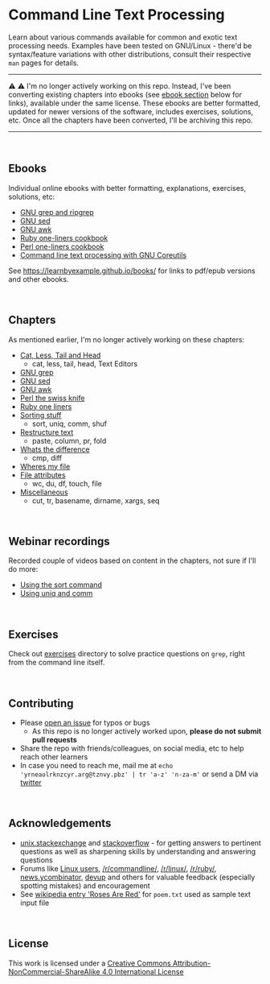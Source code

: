 # Command Line Text Processing

Learn about various commands available for common and exotic text processing needs. Examples have been tested on GNU/Linux - there'd be syntax/feature variations with other distributions, consult their respective `man` pages for details.

---

:warning: :warning: I'm no longer actively working on this repo. Instead, I've been converting existing chapters into ebooks (see [ebook section](#ebooks) below for links), available under the same license. These ebooks are better formatted, updated for newer versions of the software, includes exercises, solutions, etc. Once all the chapters have been converted, I'll be archiving this repo.

---

<br>

## Ebooks

Individual online ebooks with better formatting, explanations, exercises, solutions, etc:

* [GNU grep and ripgrep](https://learnbyexample.github.io/learn_gnugrep_ripgrep/)
* [GNU sed](https://learnbyexample.github.io/learn_gnused/)
* [GNU awk](https://learnbyexample.github.io/learn_gnuawk/)
* [Ruby one-liners cookbook](https://learnbyexample.github.io/learn_ruby_oneliners/)
* [Perl one-liners cookbook](https://learnbyexample.github.io/learn_perl_oneliners/)
* [Command line text processing with GNU Coreutils](https://learnbyexample.github.io/cli_text_processing_coreutils/)

See https://learnbyexample.github.io/books/ for links to pdf/epub versions and other ebooks.

<br>

## Chapters

As mentioned earlier, I'm no longer actively working on these chapters:

* [Cat, Less, Tail and Head](./tail_less_cat_head.md)
    * cat, less, tail, head, Text Editors
* [GNU grep](./gnu_grep.md)
* [GNU sed](./gnu_sed.md)
* [GNU awk](./gnu_awk.md)
* [Perl the swiss knife](./perl_the_swiss_knife.md)
* [Ruby one liners](./ruby_one_liners.md)
* [Sorting stuff](./sorting_stuff.md)
    * sort, uniq, comm, shuf
* [Restructure text](./restructure_text.md)
    * paste, column, pr, fold
* [Whats the difference](./whats_the_difference.md)
    * cmp, diff
* [Wheres my file](./wheres_my_file.md)
* [File attributes](./file_attributes.md)
    * wc, du, df, touch, file
* [Miscellaneous](./miscellaneous.md)
    * cut, tr, basename, dirname, xargs, seq

<br>

## Webinar recordings

Recorded couple of videos based on content in the chapters, not sure if I'll do more:

* [Using the sort command](https://www.youtube.com/watch?v=qLfAwwb5vGs)
* [Using uniq and comm](https://www.youtube.com/watch?v=uAb2kxA2TyQ)

<br>

## Exercises

Check out [exercises](./exercises) directory to solve practice questions on `grep`, right from the command line itself.

<br>

## Contributing

* Please [open an issue](https://github.com/learnbyexample/Command-line-text-processing/issues) for typos or bugs
    * As this repo is no longer actively worked upon, **please do not submit pull requests**
* Share the repo with friends/colleagues, on social media, etc to help reach other learners
* In case you need to reach me, mail me at `echo 'yrneaolrknzcyr.arg@tznvy.pbz' | tr 'a-z' 'n-za-m'` or send a DM via [twitter](https://twitter.com/learn_byexample)

<br>

## Acknowledgements

* [unix.stackexchange](https://unix.stackexchange.com/) and [stackoverflow](https://stackoverflow.com/) - for getting answers to pertinent questions as well as sharpening skills by understanding and answering questions
* Forums like [Linux users](https://www.linkedin.com/groups/65688), [/r/commandline/](https://www.reddit.com/r/commandline/), [/r/linux/](https://www.reddit.com/r/linux/), [/r/ruby/](https://www.reddit.com/r/ruby/), [news.ycombinator](https://news.ycombinator.com/news), [devup](http://devup.in/) and others for valuable feedback (especially spotting mistakes) and encouragement
* See [wikipedia entry 'Roses Are Red'](https://en.wikipedia.org/wiki/Roses_Are_Red) for `poem.txt` used as sample text input file

<br>

## License

This work is licensed under a [Creative Commons Attribution-NonCommercial-ShareAlike 4.0 International License](https://creativecommons.org/licenses/by-nc-sa/4.0/)
